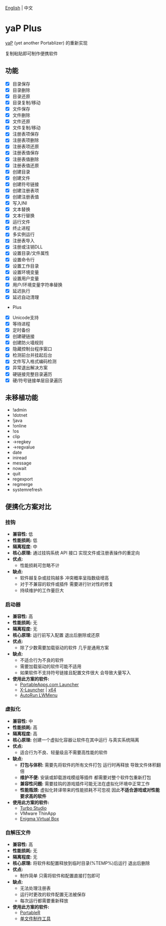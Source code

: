 [English](./README.md) | 中文

# yaP Plus
[yaP](https://yap.rolandtoth.hu) (yet another Portablizer) 的重新实现

复制粘贴即可制作便携软件

## 功能
- [x] 目录保存
- [x] 目录删除
- [x] 目录还原
- [x] 目录复制/移动
- [x] 文件保存
- [x] 文件删除
- [x] 文件还原
- [x] 文件复制/移动
- [x] 注册表项保存
- [x] 注册表项删除
- [x] 注册表项还原
- [x] 注册表值保存
- [x] 注册表值删除
- [x] 注册表值还原
- [x] 创建目录
- [x] 创建文件
- [x] 创建符号链接
- [x] 创建注册表项
- [x] 创建注册表值
- [x] 写入INI
- [x] 文本替换
- [x] 文本行替换
- [x] 运行文件
- [x] 终止进程
- [x] 多实例运行
- [x] 注册表导入
- [x] 注册或注销DLL
- [x] 设置目录/文件属性
- [x] 设置命令行
- [x] 设置工作目录
- [x] 设置环境变量
- [x] 设置用户变量
- [x] 用户/环境变量字符串替换
- [x] 延迟执行
- [x] 延迟自动清理

* Plus
- [x] Unicode支持
- [x] 等待进程
- [x] 定时备份
- [x] 创建硬链接
- [x] 创建防火墙规则
- [x] 隐藏控制台程序窗口
- [x] 检测前台并挂起后台
- [x] 文件写入格式编码检测
- [x] 异常退出解决方案
- [x] 硬链接完整目录遍历
- [x] 硬/符号链接单层目录遍历

## 未移植功能
* !admin
* !dotnet
* !java
* !online
* !os
* clip
* ->regkey
* ->regvalue
* date
* iniread
* message
* nowait
* quit
* regexport
* regmerge
* systemrefresh

## 便携化方案对比

### 挂钩

*   **兼容性:** 低
*   **性能损耗:** 低
*   **隔离程度:** 中
*   **核心原理:** 通过挂钩系统 API 接口 实现文件或注册表操作的重定向
*   **优点:**
    *   性能损耗可忽略不计
*   **缺点:**
    *   软件越复杂或挂钩越多 冲突概率呈指数级增高
    *   对于不兼容的软件或插件 需要进行针对性的修复
    *   持续维护的工作量巨大

### 启动器

*   **兼容性:** 高
*   **性能损耗:** 无
*   **隔离程度:** 无
*   **核心原理:** 运行前写入配置 退出后删除或还原
*   **优点:**
    *   除了少数需要加载驱动的软件 几乎是通用方案
*   **缺点:**
    *   不适合行为不良的软件
    *   需要加载驱动的软件可能不适用
    *   如果软件不支持符号链接且配置文件很大 会导致大量写入
*   **使用此方案的软件:**
    *   [PortableApps.com Launcher](https://portableapps.com/apps/development/portableapps.com_launcher)
    *   [X-Launcher](https://www.winpenpack.com/en/download.php?view.15) | [x64](https://www.portablefreeware.com/index.php?id=3134)
    *   [AutoRun LWMenu](https://github.com/lwcorp/lwmenu)

### 虚拟化

*   **兼容性:** 中
*   **性能损耗:** 高
*   **隔离程度:** 高
*   **核心原理:** 创建一个虚拟化容器让软件在其中运行 与真实系统隔离
*   **优点:**
    *   适合行为不良、轻量级且不需要高性能的软件
*   **缺点:**
    *   **打包与体积:** 需要先将软件的所有文件打包 运行时再释放 导致文件体积翻倍
    *   **维护不便:** 安装或卸载游戏模组等插件 都需要对整个软件包重新打包
    *   **兼容性问题:** 需要挂钩的游戏插件可能无法在虚拟化环境中正常工作
    *   **性能瓶颈:** 虚拟化转译带来的性能损耗不可忽视 因此**不适合游戏或对性能要求高的软件**
*   **使用此方案的软件:**
    *   [Turbo Studio](https://turbo.net/studio)
    *   VMware ThinApp
    *   [Enigma Virtual Box](https://enigmaprotector.com/en/aboutvb.html)

### 自解压文件

*   **兼容性:** 高
*   **性能损耗:** 无
*   **隔离程度:** 无
*   **核心原理:** 将软件和配置释放到临时目录(%TEMP%)后运行 退出后删除
*   **优点:**
    *   制作简单 只需将软件和配置直接打包即可
*   **缺点:**
    *   无法处理注册表
    *   运行时更改的软件配置无法被保存
    *   每次运行都需要重新释放
*   **使用此方案的软件:**
    *   [PortableR](https://github.com/Shuunen/portabler)
    *   [单文件制作工具](http://wuyou.net/forum.php?mod=viewthread&tid=437991)
